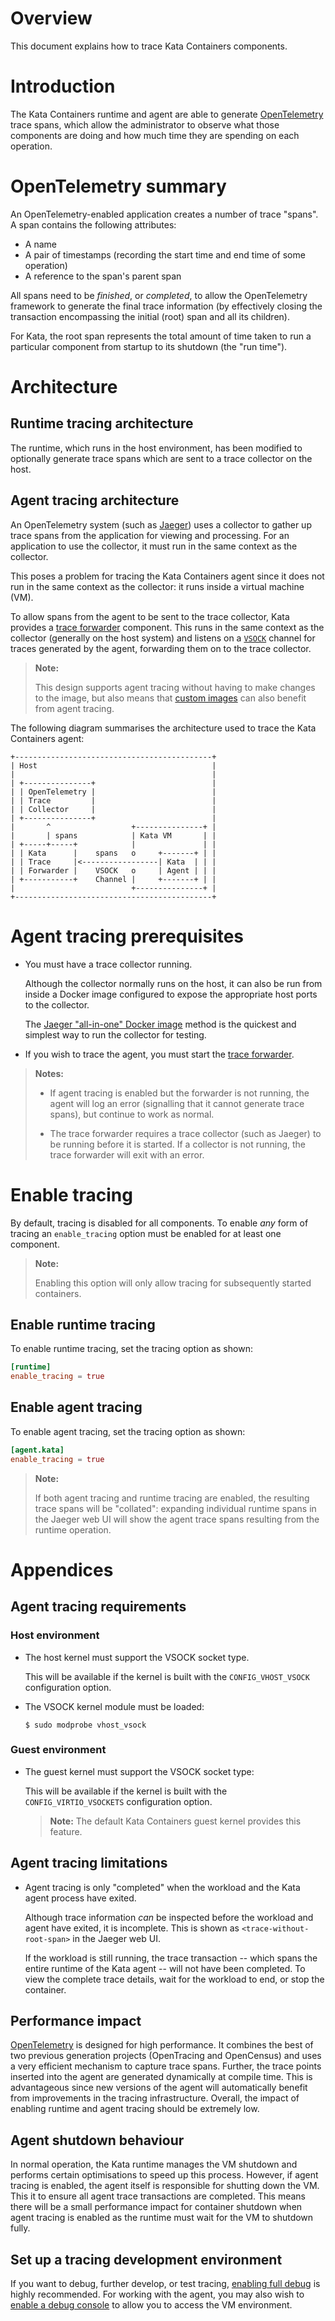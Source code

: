 # Overview

This document explains how to trace Kata Containers components.

# Introduction

The Kata Containers runtime and agent are able to generate
[OpenTelemetry][opentelemetry] trace spans, which allow the administrator to
observe what those components are doing and how much time they are spending on
each operation.

# OpenTelemetry summary

An OpenTelemetry-enabled application creates a number of trace "spans". A span
contains the following attributes:

- A name
- A pair of timestamps (recording the start time and end time of some operation)
- A reference to the span's parent span

All spans need to be *finished*, or *completed*, to allow the OpenTelemetry
framework to generate the final trace information (by effectively closing the
transaction encompassing the initial (root) span and all its children).

For Kata, the root span represents the total amount of time taken to run a
particular component from startup to its shutdown (the "run time").

# Architecture

## Runtime tracing architecture

The runtime, which runs in the host environment, has been modified to
optionally generate trace spans which are sent to a trace collector on the
host.

## Agent tracing architecture

An OpenTelemetry system (such as [Jaeger][jaeger-tracing]) uses a collector to
gather up trace spans from the application for viewing and processing. For an
application to use the collector, it must run in the same context as
the collector.

This poses a problem for tracing the Kata Containers agent since it does not
run in the same context as the collector: it runs inside a virtual machine (VM).

To allow spans from the agent to be sent to the trace collector, Kata provides
a [trace forwarder][trace-forwarder] component. This runs in the same context
as the collector (generally on the host system) and listens on a
[`VSOCK`][vsock] channel for traces generated by the agent, forwarding them on
to the trace collector.

> **Note:**
>
> This design supports agent tracing without having to make changes to the
> image, but also means that [custom images][osbuilder] can also benefit from
> agent tracing.

The following diagram summarises the architecture used to trace the Kata
Containers agent:

```
+--------------------------------------------+
| Host                                       |
|                                            |
| +---------------+                          |
| | OpenTelemetry |                          |
| | Trace         |                          |
| | Collector     |                          |
| +---------------+                          |
|       ^                  +---------------+ |
|       | spans            | Kata VM       | |
| +-----+-----+            |               | |
| | Kata      |    spans   o     +-------+ | |
| | Trace     |<-----------------| Kata  | | |
| | Forwarder |    VSOCK   o     | Agent | | |
| +-----------+    Channel |     +-------+ | |
|                          +---------------+ |
+--------------------------------------------+
```

# Agent tracing prerequisites

- You must have a trace collector running.

  Although the collector normally runs on the host, it can also be run from
  inside a Docker image configured to expose the appropriate host ports to the
  collector.

  The [Jaeger "all-in-one" Docker image][jaeger-all-in-one] method
  is the quickest and simplest way to run the collector for testing.

- If you wish to trace the agent, you must start the
  [trace forwarder][trace-forwarder].

> **Notes:**
>
> - If agent tracing is enabled but the forwarder is not running,
>   the agent will log an error (signalling that it cannot generate trace
>   spans), but continue to work as normal.
>
> - The trace forwarder requires a trace collector (such as Jaeger) to be
>   running before it is started. If a collector is not running, the trace
>   forwarder will exit with an error.

# Enable tracing

By default, tracing is disabled for all components. To enable _any_ form of
tracing an `enable_tracing` option must be enabled for at least one component.

> **Note:**
>
> Enabling this option will only allow tracing for subsequently
> started containers.

## Enable runtime tracing

To enable runtime tracing, set the tracing option as shown:

```toml
[runtime]
enable_tracing = true
```

## Enable agent tracing

To enable agent tracing, set the tracing option as shown:

```toml
[agent.kata]
enable_tracing = true
```

> **Note:**
>
> If both agent tracing and runtime tracing are enabled, the resulting trace
> spans will be "collated": expanding individual runtime spans in the Jaeger
> web UI will show the agent trace spans resulting from the runtime
> operation.

# Appendices

## Agent tracing requirements

### Host environment

- The host kernel must support the VSOCK socket type.

  This will be available if the kernel is built with the
  `CONFIG_VHOST_VSOCK` configuration option.

- The VSOCK kernel module must be loaded:

   ```
   $ sudo modprobe vhost_vsock
   ```

### Guest environment

- The guest kernel must support the VSOCK socket type:

  This will be available if the kernel is built with the
  `CONFIG_VIRTIO_VSOCKETS` configuration option.

  > **Note:** The default Kata Containers guest kernel provides this feature.

## Agent tracing limitations

- Agent tracing is only "completed" when the workload and the Kata agent
  process have exited.

  Although trace information *can* be inspected before the workload and agent
  have exited, it is incomplete. This is shown as `<trace-without-root-span>`
  in the Jaeger web UI.

  If the workload is still running, the trace transaction -- which spans the entire
  runtime of the Kata agent -- will not have been completed. To view the complete
  trace details, wait for the workload to end, or stop the container.

## Performance impact

[OpenTelemetry][opentelemetry] is designed for high performance. It combines
the best of two previous generation projects (OpenTracing and OpenCensus) and
uses a very efficient mechanism to capture trace spans. Further, the trace
points inserted into the agent are generated dynamically at compile time. This
is advantageous since new versions of the agent will automatically benefit
from improvements in the tracing infrastructure. Overall, the impact of
enabling runtime and agent tracing should be extremely low.

## Agent shutdown behaviour

In normal operation, the Kata runtime manages the VM shutdown and performs
certain optimisations to speed up this process. However, if agent tracing is
enabled, the agent itself is responsible for shutting down the VM. This it to
ensure all agent trace transactions are completed. This means there will be a
small performance impact for container shutdown when agent tracing is enabled
as the runtime must wait for the VM to shutdown fully.

## Set up a tracing development environment

If you want to debug, further develop, or test tracing,
[enabling full debug][enable-full-debug]
is highly recommended. For working with the agent, you may also wish to
[enable a debug console][setup-debug-console]
to allow you to access the VM environment.

[enable-full-debug]: ./Developer-Guide.md#enable-full-debug
[jaeger-all-in-one]: https://www.jaegertracing.io/docs/getting-started/
[jaeger-tracing]: https://www.jaegertracing.io
[opentelemetry]: https://opentelemetry.io
[osbuilder]: ../tools/osbuilder
[setup-debug-console]: ./Developer-Guide.md#set-up-a-debug-console
[trace-forwarder]: /src/tools/trace-forwarder
[vsock]: https://wiki.qemu.org/Features/VirtioVsock
